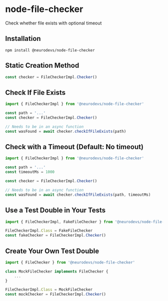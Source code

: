 # node-file-checker
Check whether file exists with optional timeout

## Installation

`npm install @neurodevs/node-file-checker`

## Static Creation Method

```typescript
const checker = FileCheckerImpl.Checker()
```

## Check If File Exists

```typescript
import { FileCheckerImpl } from '@neurodevs/node-file-checker'

const path = '...'
const checker = FileCheckerImpl.Checker()

// Needs to be in an async function
const wasFound = await checker.checkIfFileExists(path)
```

## Check with a Timeout (Default: No timeout)

```typescript
import { FileCheckerImpl } from '@neurodevs/node-file-checker'

const path = '...'
const timeoutMs = 1000

const checker = FileCheckerImpl.Checker()

// Needs to be in an async function
const wasFound = await checker.checkIfFileExists(path, timeoutMs)
```


## Use a Test Double in Your Tests

```typescript
import { FileCheckerImpl, FakeFileChecker } from '@neurodevs/node-file-checker'

FileCheckerImpl.Class = FakeFileChecker
const fakeChecker = FileCheckerImpl.Checker()
```

## Create Your Own Test Double

```typescript
import { FileChecker } from '@neurodevs/node-file-checker'

class MockFileChecker implements FileChecker {
    ...
}

FileCheckerImpl.Class = MockFileChecker
const mockChecker = FileCheckerImpl.Checker()
```

